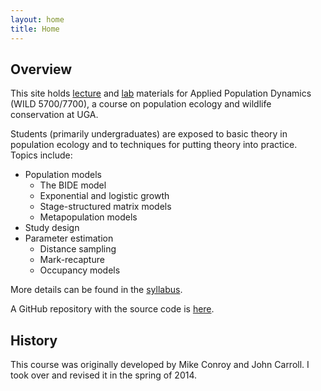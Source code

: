 ```yaml
---
layout: home
title: Home
---
```



## Overview

This site holds [lecture](lectures/lectures.md) and [lab](labs/labs.md) materials for Applied Population Dynamics (WILD 5700/7700), a course on population ecology and wildlife conservation at UGA. 

Students (primarily undergraduates) are exposed to basic theory in population ecology and to techniques for putting theory into practice. Topics include:

- Population models
  + The BIDE model
  + Exponential and logistic growth
  + Stage-structured matrix models
  + Metapopulation models
- Study design
- Parameter estimation
  + Distance sampling
  + Mark-recapture
  + Occupancy models

More details can be found in the [syllabus](syllabus.md).

A GitHub repository with the source code is [here](https://github.com/rbchan/applied-popdy).



## History
This course was originally developed by Mike Conroy and John Carroll. I took over and revised it in the spring of 2014. 

